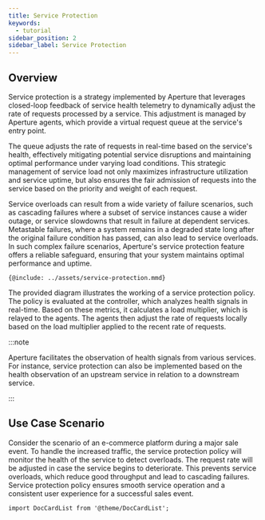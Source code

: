 ```yaml
---
title: Service Protection
keywords:
  - tutorial
sidebar_position: 2
sidebar_label: Service Protection
---
```


## Overview

Service protection is a strategy implemented by Aperture that leverages
closed-loop feedback of service health telemetry to dynamically adjust the rate
of requests processed by a service. This adjustment is managed by Aperture
agents, which provide a virtual request queue at the service's entry point.

The queue adjusts the rate of requests in real-time based on the service's
health, effectively mitigating potential service disruptions and maintaining
optimal performance under varying load conditions. This strategic management of
service load not only maximizes infrastructure utilization and service uptime,
but also ensures the fair admission of requests into the service based on the
priority and weight of each request.

Service overloads can result from a wide variety of failure scenarios, such as
cascading failures where a subset of service instances cause a wider outage, or
service slowdowns that result in failure at dependent services. Metastable
failures, where a system remains in a degraded state long after the original
failure condition has passed, can also lead to service overloads. In such
complex failure scenarios, Aperture's service protection feature offers a
reliable safeguard, ensuring that your system maintains optimal performance and
uptime.

<Zoom>

```mermaid
{@include: ../assets/service-protection.mmd}
```

</Zoom>

The provided diagram illustrates the working of a service protection policy. The
policy is evaluated at the controller, which analyzes health signals in
real-time. Based on these metrics, it calculates a load multiplier, which is
relayed to the agents. The agents then adjust the rate of requests locally based
on the load multiplier applied to the recent rate of requests.

:::note

Aperture facilitates the observation of health signals from various services.
For instance, service protection can also be implemented based on the health
observation of an upstream service in relation to a downstream service.

:::

## Use Case Scenario

Consider the scenario of an e-commerce platform during a major sale event. To
handle the increased traffic, the service protection policy will monitor the
health of the service to detect overloads. The request rate will be adjusted in
case the service begins to deteriorate. This prevents service overloads, which
reduce good throughput and lead to cascading failures. Service protection policy
ensures smooth service operation and a consistent user experience for a
successful sales event.

```mdx-code-block
import DocCardList from '@theme/DocCardList';
```

<DocCardList />
